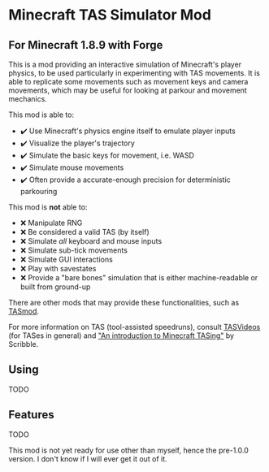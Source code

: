 # Minecraft TAS Simulator Mod
## For Minecraft 1.8.9 with Forge

This is a mod providing an interactive simulation of Minecraft's player physics, to be used particularly in experimenting with TAS movements. It is able to replicate some movements such as movement keys and camera movements, which may be useful for looking at parkour and movement mechanics.

This mod is able to:
* :heavy_check_mark: Use Minecraft's physics engine itself to emulate player inputs
* :heavy_check_mark: Visualize the player's trajectory
* :heavy_check_mark: Simulate the basic keys for movement, i.e. WASD
* :heavy_check_mark: Simulate mouse movements
* :heavy_check_mark: Often provide a accurate-enough precision for deterministic parkouring

This mod is **not** able to:
* :x: Manipulate RNG
* :x: Be considered a valid TAS (by itself)
* :x: Simulate *all* keyboard and mouse inputs
* :x: Simulate sub-tick movements
* :x: Simulate GUI interactions
* :x: Play with savestates
* :x: Provide a "bare bones" simulation that is either machine-readable or built from ground-up

There are other mods that may provide these functionalities, such as [TASmod](https://github.com/ScribbleLP/TASmod).

For more information on TAS (tool-assisted speedruns), consult [TASVideos](http://tasvideos.org/) (for TASes in general) and ["An introduction to Minecraft TASing"](https://youtu.be/IIvW-HQ0HK4) by Scribble.

## Using

TODO

## Features

TODO

This mod is not yet ready for use other than myself, hence the pre-1.0.0 version. I don't know if I will ever get it out of it.
